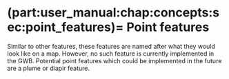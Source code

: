 (part:user_manual:chap:concepts:sec:point_features)=
Point features
=============================

Similar to other features, these features are named after what they would look like on a map. However, no such feature is currently implemented in the GWB. Potential point features which could be implemented in the future are a plume or diapir feature.
